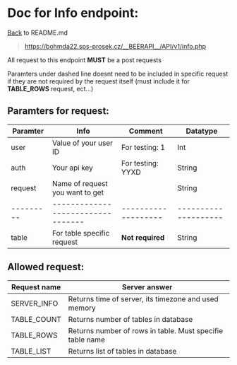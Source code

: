 # Doc for Info endpoint:

[Back](README.md) to README.md


> https://bohmda22.sps-prosek.cz/__BEERAPI__/API/v1/info.php

All request to this endpoint <b>MUST</b> be a post requests

Paramters under dashed line doesnt need to be included in specific request
if they are not required by the request itself (must include it for 
<b>TABLE_ROWS</b> request, ect...)

## Paramters for request:
|Paramter | Info                            | Comment           |  Datatype          |
|---------|---------------------------------|-------------------|--------------------|
| user    | Value of your user ID           | For testing: 1    |  Int               |
| auth    | Your api key                    | For testing: YYXD |  String            |
| request | Name of request you want to get |                   |  String            |
|---------|---------------------------------|-------------------|--------------------|
| table   | For table specific request      | <b>Not required</b>|  String           |

## Allowed request:
| Request name | Server answer                                             |
|--------------|-----------------------------------------------------------|
| SERVER_INFO  | Returns time of server, its timezone and used memory      |
| TABLE_COUNT  | Returns number of tables in database                      |
| TABLE_ROWS   | Returns number of rows in table. Must specifie table name |
| TABLE_LIST   | Returns list of tables in database                        |  
